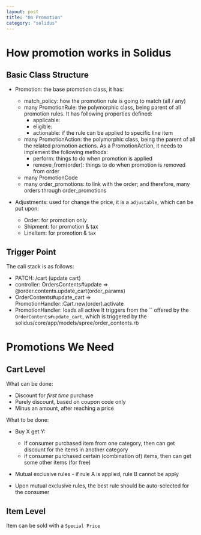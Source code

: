 ```yaml
---
layout: post
title: "On Promotion"
category: "solidus"
---
```


# How promotion works in Solidus

## Basic Class Structure
- Promotion: the base promotion class, it has:
  - match_policy: how the promotion rule is going to match (all / any)
  - many PromotionRule: the polymorphic class, being parent of all promotion
    rules. It has following properties defined:
    - applicable: 
    - eligible: 
    - actionable: if the rule can be applied to specific line item 
  - many PromotionAction: the polymorphic class, being the parent of all the 
    related promotion actions. As a PromotionAction, it needs to implement the
    following methods:
    - perform: things to do when promotion is applied
    - remove_from(order): things to do when promotion is removed from order
  - many PromotionCode
  - many order_promotions: to link with the order; and therefore, many orders
    through order_promotions

- Adjustments: used for change the price, it is a `adjustable`, which can be put
  upon:
  - Order: for promotion only
  - Shipment: for promotion & tax
  - LineItem: for promotion & tax

## Trigger Point

The call stack is as follows:

- PATCH: /cart (update cart)
- controller: OrdersContents#update => @order.contents.update_cart(order_params)
- OrderContents#update_cart => PromotionHandler::Cart.new(order).activate
- PromotionHandler: loads all active
It triggers from the `` offered by the
`OrderContents#update_cart`, which is triggered by the 
solidus/core/app/models/spree/order_contents.rb

# Promotions We Need

## Cart Level
What can be done:
- Discount for *first time* purchase
- Purely discount, based on coupon code only
- Minus an amount, after reaching a price

What to be done:
- Buy X get Y:
  - If consumer purchased item from one category, then can get discount for the
    items in another category
  - if consumer purchased certain (combination of) items, then can get some
    other items (for free)

- Mutual exclusive rules - if rule A is applied, rule B cannot be apply
- Upon mutual exclusive rules, the best rule should be auto-selected for the
  consumer

## Item Level
Item can be sold with a `Special Price`
